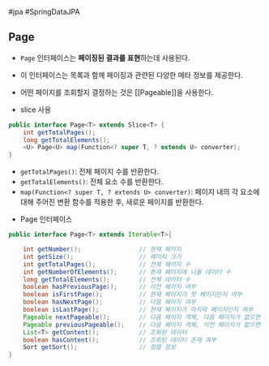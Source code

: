 #jpa #SpringDataJPA

## Page
+ `Page` 인터페이스는 **페이징된 결과를 표현**하는데 사용된다.
+ 이 인터페이스는 목록과 함께 페이징과 관련된 다양한 메타 정보를 제공한다.
+ 어떤 페이지를 조회할지 결정하는 것은 [[Pageable]]을 사용한다.

+ slice 사용
```java
public interface Page<T> extends Slice<T> {
    int getTotalPages();
    long getTotalElements();
    <U> Page<U> map(Function<? super T, ? extends U> converter);
}

```

- `getTotalPages()`: 전체 페이지 수를 반환한다.
- `getTotalElements()`: 전체 요소 수를 반환한다.
- `map(Function<? super T, ? extends U> converter)`: 페이지 내의 각 요소에 대해 주어진 변환 함수를 적용한 후, 새로운 페이지를 반환한다.

+ Page 인터페이스
```java
public interface Page<T> extends Iterable<T>{

	int getNumber();                // 현재 페이지  
	int getSize();                  // 페이지 크기  
	int getTotalPages();            // 전체 페이지 수  
	int getNumberOfElements();      // 현재 페이지에 나올 데이터 수  
	long getTotalElements();        // 전체 데이터 수  
	boolean hasPreviousPage();      // 이전 페이지 여부  
	boolean isFirstPage();          // 현재 페이지가 첫 페이지인지 여부  
	boolean hasNextPage();          // 다음 페이지 여부  
	boolean isLastPage();           // 현재 페이지가 마지막 페이지인지 여부  
	Pageable nextPageable();        // 다음 페이지 객체, 다음 페이지가 없으면 null
	Pageable previousPageable();    // 다음 페이지 객체, 이전 페이지가 없으면 null 
	List<T> getContent();           // 조회된 데이터  
	boolean hasContent();           // 조회된 데이터 존재 여부  
	Sort getSort();                 // 정렬 정보
}
```

